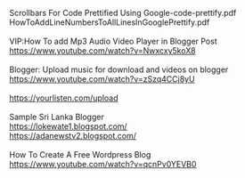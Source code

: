 Scrollbars For Code Prettified Using Google-code-prettify.pdf
</br>
HowToAddLineNumbersToAllLinesInGooglePrettify.pdf
</br>
</br>
VIP:How To add Mp3 Audio Video Player in Blogger Post
</br>
https://www.youtube.com/watch?v=Nwxcxy5koX8
</br>
</br>
Blogger: Upload music for download and videos on blogger
</br>
https://www.youtube.com/watch?v=zSzq4CCj8yU
</br>
</br>
https://yourlisten.com/upload
</br>
</br>
Sample Sri Lanka Blogger
</br>
https://lokewate1.blogspot.com/
</br>
https://adanewstv2.blogspot.com/
</br>
</br>
How To Create A Free Wordpress Blog
</br>
https://www.youtube.com/watch?v=qcnPv0YEVB0
</br>
</br>
